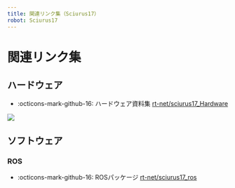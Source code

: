 ```yaml
---
title: 関連リンク集（Sciurus17）
robot: Sciurus17
---
```

# 関連リンク集

## ハードウェア

- :octicons-mark-github-16: 
ハードウェア資料集
[rt-net/sciurus17_Hardware](https://github.com/rt-net/sciurus17_Hardware)

![](https://rt-net.github.io/images/sciurus17/Sciurus17_Arm_Center.stp.png)

## ソフトウェア

### ROS

- :octicons-mark-github-16: 
ROSパッケージ
[rt-net/sciurus17_ros](https://github.com/rt-net/sciurus17_ros)

